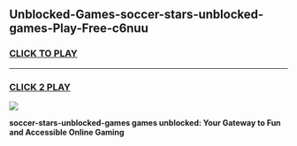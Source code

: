 
## Unblocked-Games-soccer-stars-unblocked-games-Play-Free-c6nuu
<h3>
<a href="https://premium76.site?title=soccer-stars-unblocked-games&ref=23A">CLICK TO PLAY</a></h3>
<hr>

<h3>
<a href="https://premium76.site?title=soccer-stars-unblocked-games&ref=23A">CLICK 2 PLAY</a>
  
</h3>

<a href="https://premium76.site?title=soccer-stars-unblocked-games&ref=23A"><img src="https://clearcache.store/games.png"></a>


**soccer-stars-unblocked-games games unblocked: Your Gateway to Fun and Accessible Online Gaming**
